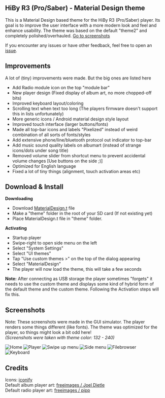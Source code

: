 ## HiBy R3 (Pro/Saber) - Material Design theme

This is a Material Design based theme for the HiBy R3 (Pro/Saber) player.
Its goal is to improve the user interface with a more modern look and feel and enhance usability.
The theme was based on the default "theme2" and completely polished/overhauled.
[Go to screenshots](#Screenshots)

If you encounter any issues or have other feedback, feel free to open an [issue](../../../issues).

## Improvements
A lot of (tiny) improvements were made. But the big ones are listed here

* Add Radio module icon on the top "module bar"
* New player design (Fixed display of album art, no more chopped-off bits)
* Improved keyboard layout/coloring
* Scrolling text when text too long (The players firmware doesn't support this in lists unfortunately)
* More generic icons / Android material design style layout
* Improved touch interface (larger buttons/fonts)
* Made all top-bar icons and labels "Pixelized" instead of weird combination of all sorts of fonts/styles
* Add extensive phone/line/bluetooth protocol out indicator to top-bar
* Add music sound quality labels on albumart (instead of strange icons/dots under song title)
* Removed volume slider from shortcut menu to prevent accidental volume changes [Use buttons on the side ;)]
* Optimized for English language
* Fixed a lot of tiny things (alignment, touch activation areas etc)


## Download & Install
**Downloading**
* Download [MaterialDesign.t](../Builds/R3PRO/MaterialDesign.t?raw=true) file
* Make a "theme" folder in the root of your SD card (If not existing yet)
* Place MaterialDesign.t file in "theme" folder.

**Activating**
* Startup player
* Swipe-right to open side menu on the left
* Select "System Settings"
* Select "UI themes"
* Tap "Use custom themes >" on the top of the dialog appearing
* Select "MaterialDesign"
* The player will now load the theme, this will take a few seconds

**Note:** After connecting as USB storage the player sometimes "forgets" it needs to use the custom theme and displays some kind of hybrid form of the default theme and the custom theme.
Following the Activation steps will fix this.


## Screenshots
Note: These screenshots were made in the GUI simulator. The player renders some things different (like fonts).
The theme was optimized for the player, so things might look a bit odd here!  
_(Screenshots were taken with theme color: 132 - 240)_

![Home](/.github/screenshots/home.png?raw=true "Home")
![Player](/.github/screenshots/player.png?raw=true "Player")
![Swipe up menu](/.github/screenshots/swipeupmenu.png?raw=true "Swipe up menu")
![Side menu](/.github/screenshots/sidemenu.png?raw=true "Side menu")
![Filebrowser](/.github/screenshots/filebrowser.png?raw=true "Filebrowser")
![Keyboard](/.github/screenshots/keyboard.png?raw=true "Keyboard")


## Credits
Icons: [iconify](https://iconify.design/icon-sets/)  
Default album player art: [freeimages / Joel Dietle](https://www.freeimages.com/photo/music-nightclub-1420666)  
Default radio player art: [freeimages / pipp](https://www.freeimages.com/photo/radio-luna-1457346)  